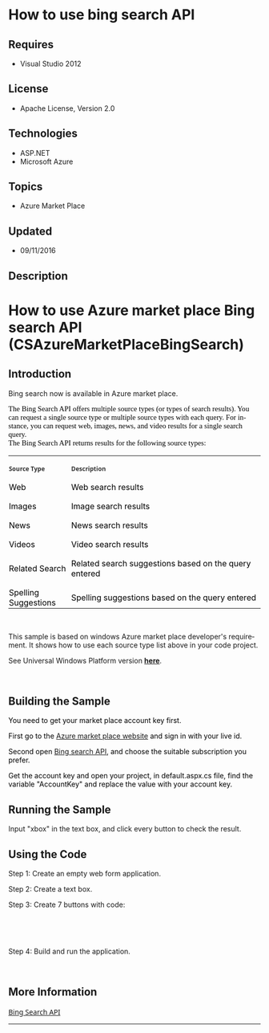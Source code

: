 # How to use bing search API
## Requires
- Visual Studio 2012
## License
- Apache License, Version 2.0
## Technologies
- ASP.NET
- Microsoft Azure
## Topics
- Azure Market Place
## Updated
- 09/11/2016
## Description

<h1><span lang="EN-US">How to use </span><span lang="EN-US">Azure market place</span><span lang="EN-US">
</span><span lang="EN-US">Bing search API</span><span lang="EN-US"> (</span><span lang="EN-US">CSAzureMarketPlaceBingSearch</span><span lang="EN-US">)</span></h1>
<h2><span lang="EN-US">Introduction </span></h2>
<p class="Normal"><span lang="EN-US">Bing search now is available in Azure market place.
</span></p>
<p style="margin-bottom:12.0pt"><span lang="EN-US" style="font-size:11.0pt; font-family:&quot;Calibri&quot;,&quot;sans-serif&quot;; color:black">The Bing Search API offers multiple source types (or types of search results). You can request a single source type or multiple source
 types with each query. For instance, you can request web, images, news, and video results for a single search query.<br>
The Bing Search API returns results for the following source types: </span></p>
<table class="MsoNormalTable" border="0" cellpadding="0">
<tbody>
<tr>
<td width="123" style="width:91.9pt; padding:.75pt .75pt .75pt .75pt">
<p class="MsoNormal" style="margin-bottom:.0001pt; line-height:normal"><strong><span lang="EN-US" style="font-size:9.0pt; font-family:&quot;Segoe UI&quot;,&quot;sans-serif&quot;; color:#333333">Source Type</span></strong><span lang="EN-US" style="font-size:9.0pt; font-family:&quot;Segoe UI&quot;,&quot;sans-serif&quot;; color:#333333">
</span></p>
</td>
<td style="padding:.75pt .75pt .75pt .75pt">
<p class="MsoNormal" style="margin-bottom:.0001pt; line-height:normal"><strong><span lang="EN-US" style="font-size:9.0pt; font-family:&quot;Segoe UI&quot;,&quot;sans-serif&quot;; color:#333333">Description</span></strong><span lang="EN-US" style="font-size:9.0pt; font-family:&quot;Segoe UI&quot;,&quot;sans-serif&quot;; color:#333333">
</span></p>
</td>
</tr>
<tr>
<td style="padding:.75pt .75pt .75pt .75pt">
<p class="MsoNormal" style="margin-bottom:.0001pt; line-height:normal"><span lang="EN-US" style="color:black">Web</span><span lang="EN-US" style="font-size:9.0pt; font-family:&quot;Segoe UI&quot;,&quot;sans-serif&quot;; color:#333333">
</span></p>
</td>
<td style="padding:.75pt .75pt .75pt .75pt">
<p class="MsoNormal" style="margin-bottom:.0001pt; line-height:normal"><span lang="EN-US" style="color:black">Web search results
</span></p>
</td>
</tr>
<tr>
<td style="padding:.75pt .75pt .75pt .75pt">
<p class="MsoNormal" style="margin-bottom:.0001pt; line-height:normal"><span lang="EN-US" style="color:black">Images
</span></p>
</td>
<td style="padding:.75pt .75pt .75pt .75pt">
<p class="MsoNormal" style="margin-bottom:.0001pt; line-height:normal"><span lang="EN-US" style="color:black">Image search results
</span></p>
</td>
</tr>
<tr>
<td style="padding:.75pt .75pt .75pt .75pt">
<p class="MsoNormal" style="margin-bottom:.0001pt; line-height:normal"><span lang="EN-US" style="color:black">News
</span></p>
</td>
<td style="padding:.75pt .75pt .75pt .75pt">
<p class="MsoNormal" style="margin-bottom:.0001pt; line-height:normal"><span lang="EN-US" style="color:black">News search results
</span></p>
</td>
</tr>
<tr>
<td style="padding:.75pt .75pt .75pt .75pt">
<p class="MsoNormal" style="margin-bottom:.0001pt; line-height:normal"><span lang="EN-US" style="color:black">Videos
</span></p>
</td>
<td style="padding:.75pt .75pt .75pt .75pt">
<p class="MsoNormal" style="margin-bottom:.0001pt; line-height:normal"><span lang="EN-US" style="color:black">Video search results
</span></p>
</td>
</tr>
<tr>
<td style="padding:.75pt .75pt .75pt .75pt">
<p class="MsoNormal" style="margin-bottom:.0001pt; line-height:normal"><span lang="EN-US" style="color:black">Related Search
</span></p>
</td>
<td style="padding:.75pt .75pt .75pt .75pt">
<p class="MsoNormal" style="margin-bottom:.0001pt; line-height:normal"><span lang="EN-US" style="color:black">Related search suggestions based on the query entered
</span></p>
</td>
</tr>
<tr>
<td style="padding:.75pt .75pt .75pt .75pt">
<p class="MsoNormal" style="margin-bottom:.0001pt; line-height:normal"><span lang="EN-US" style="color:black">Spelling Suggestions
</span></p>
</td>
<td style="padding:.75pt .75pt .75pt .75pt">
<p class="MsoNormal" style="margin-bottom:.0001pt; line-height:normal"><span lang="EN-US" style="color:black">Spelling suggestions based on the query entered
</span></p>
</td>
</tr>
</tbody>
</table>
<p class="Normal"><span lang="EN-US">&nbsp;</span></p>
<p class="Normal"><span lang="EN-US">This sample is based on windows Azure market place developer's requirement. It shows how to use each source type list above in your code project.</span></p>
<p class="Normal">See Universal Windows Platform version <strong><a href="https://code.msdn.microsoft.com/How-to-use-Bing-Search-API-80aebbd4">here</a></strong>.</p>
<p class="Normal"><span lang="EN-US"><br>
</span></p>
<h2><span lang="EN-US">Building the Sample </span></h2>
<p class="MsoNormal"><span lang="EN-US" style="color:black">You need to get your market place account key first.
</span></p>
<p class="MsoNormal"><span lang="EN-US" style="color:black">First go to the <a href="https://datamarket.azure.com/">
Azure market place website</a> and sign in with your live id. </span></p>
<p class="MsoNormal"><span lang="EN-US" style="color:black">Second open <a href="https://datamarket.azure.com/dataset/bing/search">
Bing search API</a>, and choose the suitable subscription you prefer. </span></p>
<p class="MsoNormal"><span lang="EN-US" style="color:black">Get the account key and open your project, in default.aspx.cs file, find the variable &quot;AccountKey&quot; and replace the value with your account key.
</span></p>
<h2><span lang="EN-US">Running the Sample</span></h2>
<p class="MsoNormal"><span lang="EN-US">Input &quot;xbox&quot; in the text box, and click every button to check the result.
</span></p>
<h2><span lang="EN-US">Using the Code</span></h2>
<p class="MsoNormal"><span lang="EN-US">Step 1: </span><span lang="EN-US">Create an empty web form application</span><span lang="EN-US">.</span></p>
<p class="MsoNormal"><span lang="EN-US">Step 2:</span><span lang="EN-US"> Create a text box.
</span></p>
<p class="MsoNormal"><span lang="EN-US">Step 3: Create 7 buttons with code: </span>
</p>
<p class="MsoNormal"><span lang="EN-US">&nbsp;</span></p>
<p class="MsoNormal"><span lang="EN-US">&nbsp;</span></p>
<p class="MsoNormal"><span lang="EN-US">Step 4: Build and run the application. </span>
</p>
<p class="MsoNormal"><span lang="EN-US">&nbsp;</span></p>
<h2><span lang="EN-US">More Information</span><span lang="EN-US"> </span></h2>
<p class="MsoNormal"><span lang="EN-US" style="font-family:&quot;Segoe UI&quot;,&quot;sans-serif&quot;; color:#333333"><a href="http://datamarket.azure.com/dataset/bing/search">Bing Search API</a></span></p>
<hr>
<div><a href="http://go.microsoft.com/?linkid=9759640" style="margin-top:3px"><img src="-onecodelogo" alt="">
</a></div>
